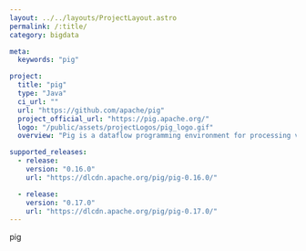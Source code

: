 ```yaml
---
layout: ../../layouts/ProjectLayout.astro
permalink: /:title/
category: bigdata

meta:
  keywords: "pig"

project:
  title: "pig"
  type: "Java"
  ci_url: ""
  url: "https://github.com/apache/pig"
  project_official_url: "https://pig.apache.org/"
  logo: "/public/assets/projectLogos/pig_logo.gif"
  overview: "Pig is a dataflow programming environment for processing very large files. Pig's language is called Pig Latin. A Pig Latin program consists of a directed acyclic graph where each node represents an operation that transforms data. Operations are of two flavors: (1) relational-algebra style operations such as join, filter, project; (2) functional-programming style operators such as map, reduce. "

supported_releases:
  - release:
    version: "0.16.0"
    url: "https://dlcdn.apache.org/pig/pig-0.16.0/"

  - release:
    version: "0.17.0"
    url: "https://dlcdn.apache.org/pig/pig-0.17.0/"
---
```


<p>pig</p>
